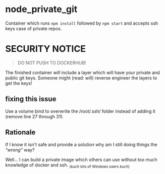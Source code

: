 # node_private_git
Container which runs `npm install` followed by `npm start` and accepts ssh keys case of private repos.

# SECURITY NOTICE
>DO NOT PUSH TO DOCKERHUB!

The finished container will include a layer which will have your private and public git keys. Someone might (read: will) reverse engineer the layers to get the keys!

## fixing this issue
Use a volume bind to overwrite the /root/.ssh/ folder instead of adding it (remove line 27 through 31).

## Rationale
If I know it isn't safe and provide a solution why am I still doing things the *"wrong"* way?

Well... I can build a private image which others can use without too much knowledge of docker and ssh. <sub>(*kuch* lots of Windows users *kuch*)</sub> 


